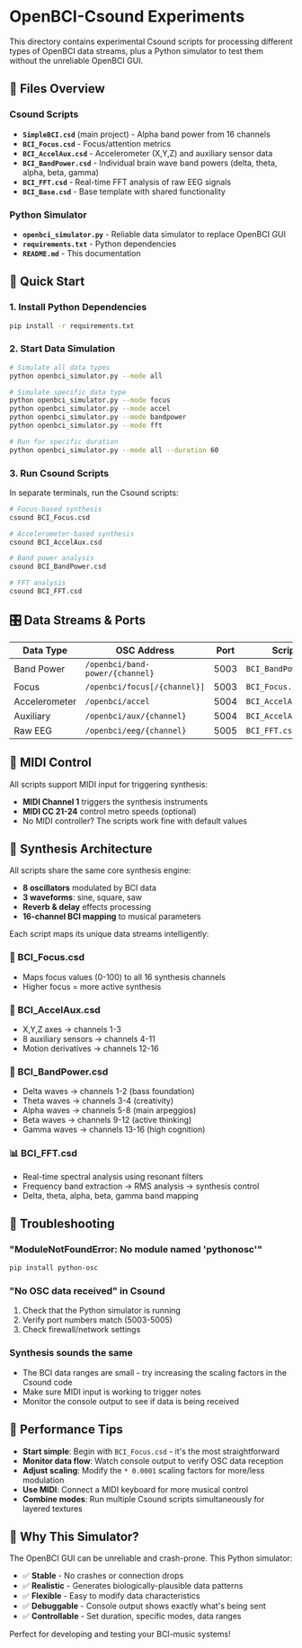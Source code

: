 # OpenBCI-Csound Experiments

This directory contains experimental Csound scripts for processing different types of OpenBCI data streams, plus a Python simulator to test them without the unreliable OpenBCI GUI.

## 📁 Files Overview

### Csound Scripts
- **`SimpleBCI.csd`** (main project) - Alpha band power from 16 channels
- **`BCI_Focus.csd`** - Focus/attention metrics 
- **`BCI_AccelAux.csd`** - Accelerometer (X,Y,Z) and auxiliary sensor data
- **`BCI_BandPower.csd`** - Individual brain wave band powers (delta, theta, alpha, beta, gamma)
- **`BCI_FFT.csd`** - Real-time FFT analysis of raw EEG signals
- **`BCI_Base.csd`** - Base template with shared functionality

### Python Simulator
- **`openbci_simulator.py`** - Reliable data simulator to replace OpenBCI GUI
- **`requirements.txt`** - Python dependencies
- **`README.md`** - This documentation

## 🚀 Quick Start

### 1. Install Python Dependencies
```bash
pip install -r requirements.txt
```

### 2. Start Data Simulation
```bash
# Simulate all data types
python openbci_simulator.py --mode all

# Simulate specific data type
python openbci_simulator.py --mode focus
python openbci_simulator.py --mode accel
python openbci_simulator.py --mode bandpower
python openbci_simulator.py --mode fft

# Run for specific duration
python openbci_simulator.py --mode all --duration 60
```

### 3. Run Csound Scripts
In separate terminals, run the Csound scripts:
```bash
# Focus-based synthesis
csound BCI_Focus.csd

# Accelerometer-based synthesis  
csound BCI_AccelAux.csd

# Band power analysis
csound BCI_BandPower.csd

# FFT analysis
csound BCI_FFT.csd
```

## 🎛️ Data Streams & Ports

| Data Type | OSC Address | Port | Script |
|-----------|------------|------|--------|
| Band Power | `/openbci/band-power/{channel}` | 5003 | `BCI_BandPower.csd` |
| Focus | `/openbci/focus[/{channel}]` | 5003 | `BCI_Focus.csd` |
| Accelerometer | `/openbci/accel` | 5004 | `BCI_AccelAux.csd` |
| Auxiliary | `/openbci/aux/{channel}` | 5004 | `BCI_AccelAux.csd` |
| Raw EEG | `/openbci/eeg/{channel}` | 5005 | `BCI_FFT.csd` |

## 🎹 MIDI Control

All scripts support MIDI input for triggering synthesis:
- **MIDI Channel 1** triggers the synthesis instruments
- **MIDI CC 21-24** control metro speeds (optional)
- No MIDI controller? The scripts work fine with default values

## 🎵 Synthesis Architecture  

All scripts share the same core synthesis engine:
- **8 oscillators** modulated by BCI data
- **3 waveforms**: sine, square, saw
- **Reverb & delay** effects processing
- **16-channel BCI mapping** to musical parameters

Each script maps its unique data streams intelligently:

### 🎯 BCI_Focus.csd
- Maps focus values (0-100) to all 16 synthesis channels
- Higher focus = more active synthesis

### 📱 BCI_AccelAux.csd  
- X,Y,Z axes → channels 1-3
- 8 auxiliary sensors → channels 4-11  
- Motion derivatives → channels 12-16

### 🧠 BCI_BandPower.csd
- Delta waves → channels 1-2 (bass foundation)
- Theta waves → channels 3-4 (creativity)  
- Alpha waves → channels 5-8 (main arpeggios)
- Beta waves → channels 9-12 (active thinking)
- Gamma waves → channels 13-16 (high cognition)

### 📊 BCI_FFT.csd
- Real-time spectral analysis using resonant filters
- Frequency band extraction → RMS analysis → synthesis control
- Delta, theta, alpha, beta, gamma band mapping

## 🔧 Troubleshooting

### "ModuleNotFoundError: No module named 'pythonosc'"
```bash
pip install python-osc
```

### "No OSC data received" in Csound
1. Check that the Python simulator is running
2. Verify port numbers match (5003-5005)
3. Check firewall/network settings

### Synthesis sounds the same
- The BCI data ranges are small - try increasing the scaling factors in the Csound code
- Make sure MIDI input is working to trigger notes
- Monitor the console output to see if data is being received

## 🎪 Performance Tips

- **Start simple**: Begin with `BCI_Focus.csd` - it's the most straightforward
- **Monitor data flow**: Watch console output to verify OSC data reception  
- **Adjust scaling**: Modify the `* 0.0001` scaling factors for more/less modulation
- **Use MIDI**: Connect a MIDI keyboard for more musical control
- **Combine modes**: Run multiple Csound scripts simultaneously for layered textures

## 🚨 Why This Simulator?

The OpenBCI GUI can be unreliable and crash-prone. This Python simulator:
- ✅ **Stable** - No crashes or connection drops
- ✅ **Realistic** - Generates biologically-plausible data patterns  
- ✅ **Flexible** - Easy to modify data characteristics
- ✅ **Debuggable** - Console output shows exactly what's being sent
- ✅ **Controllable** - Set duration, specific modes, data ranges

Perfect for developing and testing your BCI-music systems!